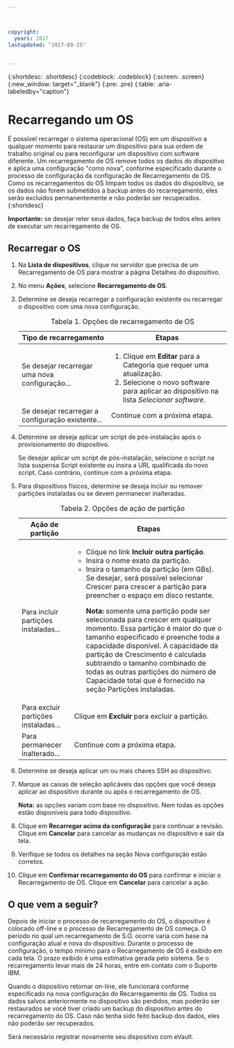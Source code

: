 ```yaml
---



copyright:
  years: 2017
lastupdated: "2017-09-25"


---
```


{:shortdesc: .shortdesc}
{:codeblock: .codeblock}
{:screen: .screen}
{:new_window: target="_blank"}
{:pre: .pre}
{:table: .aria-labeledby="caption"}

#  Recarregando um OS
É possível recarregar o sistema operacional (OS) em um dispositivo a qualquer momento para restaurar um dispositivo para sua ordem de trabalho original ou para reconfigurar um dispositivo com software diferente. Um recarregamento de OS remove todos os dados do dispositivo e aplica uma configuração "como nova", conforme especificado durante o processo de configuração da configuração de Recarregamento de OS. Como os recarregamentos do OS limpam todos os dados do dispositivo, se os dados não forem submetidos a backup antes do recarregamento, eles serão excluídos permanentemente e não poderão ser recuperados.
{:shortdesc}

**Importante:** se desejar reter seus dados, faça backup de todos eles antes de executar um recarregamento de OS.

## Recarregar o OS
1. Na **Lista de dispositivos**, clique no servidor que precisa de um Recarregamento de OS para mostrar a página Detalhes do dispositivo.
2. No menu **Ações**, selecione **Recarregamento de OS**.
3. Determine se deseja recarregar a configuração existente ou recarregar o dispositivo com uma nova configuração.

   <table>
   <CAPTION>Tabela 1. Opções de recarregamento de OS</CAPTION>
   <THEAD>
   <TR>
   <th>Tipo de recarregamento</th>
   <th>Etapas</th>
   </TR>
   </THEAD>
   <TBODY>
   <tr>
   <td>Se desejar recarregar uma nova configuração...</td>
   <td>
   <ol>
   <li>Clique em <b>Editar</b> para a Categoria que requer uma atualização.</li>
   <li>Selecione o novo software para aplicar ao dispositivo na lista <i>Selecionar software</i>.</li>
   </ol>
   </td>
   </tr>
   <tr>
   <td>Se desejar recarregar a configuração existente...</td>
   <td>Continue com a próxima etapa.</td>
   </tr>
   </TBODY>
   </table>

4. Determine se deseja aplicar um script de pós-instalação após o provisionamento do dispositivo.

   Se desejar aplicar um script de pós-instalação, selecione o script na lista suspensa Script existente ou insira a URL qualificada do novo script. Caso contrário, continue com a próxima etapa.

5. Para dispositivos físicos, determine se deseja incluir ou remover partições instaladas ou se devem permanecer inalteradas.
   
   <table>
   <CAPTION>Tabela 2. Opções de ação de partição</CAPTION>
   <THEAD>
   <TR>
   <th>Ação de partição</th>
   <th>Etapas</th>
   </TR>
   </THEAD>
   <TBODY>
   <tr>
   <td>Para incluir partições instaladas...</td>
   <td>
   <ul>
   <li>Clique no link <b>Incluir outra partição</b>.</li>
   <li>Insira o nome exato da partição.</li>
   <li>Insira o tamanho da partição (em GBs). Se desejar, será possível selecionar Crescer para crescer a partição para preencher o espaço em disco restante.
   <p><b>Nota:</b> somente uma partição pode ser selecionada para crescer em qualquer momento. Essa partição é maior do que o tamanho especificado e preenche toda a capacidade disponível. A capacidade da partição de Crescimento é calculada subtraindo o tamanho combinado de todas as outras partições do número de Capacidade total que é fornecido na seção Partições instaladas.</p>
   </li>
   </ul>
   </td>
   </tr>
   <tr>
   <td>Para excluir partições instaladas...</td>
   <td>Clique em <b>Excluir</b> para excluir a partição.</td>
   </tr>
   <tr>
   <td>Para permanecer inalterado...</td>
   <td>Continue com a próxima etapa.</td>
   </tr>
   </TBODY>
   </table>
    
6. Determine se deseja aplicar um ou mais chaves SSH ao dispositivo.

7. Marque as caixas de seleção aplicáveis das opções que você deseja aplicar ao dispositivo durante ou após o recarregamento de OS.

   **Nota:** as opções variam com base no dispositivo. Nem todas as opções estão disponíveis para todo dispositivo.

8. Clique em **Recarregar acima da configuração** para continuar a revisão. Clique em **Cancelar** para cancelar as mudanças no dispositivo e sair da tela.

9. Verifique se todos os detalhes na seção Nova configuração estão corretos.  

10. Clique em **Confirmar recarregamento do OS** para confirmar e iniciar o Recarregamento de OS. Clique em **Cancelar** para cancelar a ação.

## O que vem a seguir?
Depois de iniciar o processo de recarregamento do OS, o dispositivo é colocado off-line e o processo de Recarregamento de OS começa.
O período no qual um recarregamento de S.O. ocorre varia com base na configuração atual e nova do dispositivo.
Durante o processo de configuração, o tempo mínimo para o Recarregamento de OS é exibido em cada tela.
O prazo exibido é uma estimativa gerada pelo sistema. Se o recarregamento levar mais de 24 horas, entre em contato com o Suporte IBM.

Quando o dispositivo retornar on-line, ele funcionará conforme especificado na nova configuração do Recarregamento de OS. Todos os dados salvos anteriormente no dispositivo são perdidos, mas poderão ser restaurados se você tiver criado um backup do dispositivo antes do recarregamento do OS. Caso não tenha sido feito backup dos dados, eles não poderão ser recuperados.
 
Será necessário registrar novamente seu dispositivo com eVault. <!--using the folliwng link: ![External link icon](../icons/launch-glyph.svg "External link icon")](https://knowledgelayer.softlayer.com/procedure/how-do-i-re-register-evault){: new_window}.-->
